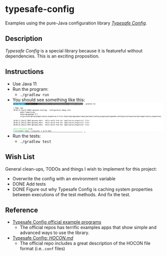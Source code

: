 # typesafe-config

Examples using the pure-Java configuration library [*Typesafe Config*](https://github.com/lightbend/config).

## Description

*Typesafe Config* is a special library because it is featureful without dependencies. This is an exciting proposition.  

## Instructions

* Use Java 11
* Run the program:
  * `./gradlew run`
* You should see something like this:
  ![output.png](output.png)
* Run the tests:
  * `./gradlew test`

## Wish List

General clean-ups, TODOs and things I wish to implement for this project:

* Overwrite the config with an environment variable
* DONE Add tests
* DONE Figure out why Typesafe Config is caching system properties between executions of the test methods. And fix the test.

## Reference

* [Typesafe Config official example programs](https://github.com/lightbend/config/tree/main/examples/java)
  * The official repos has terrific examples apps that show simple and advanced ways to use the library.
* [Typesafe Config: *HOCON.md*](https://github.com/lightbend/config/blob/main/HOCON.md)
  * The official repo includes a great description of the HOCON file format (i.e.`.conf` files) 
